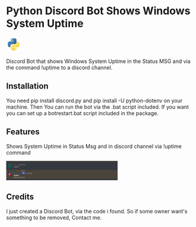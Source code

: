 # Python Discord Bot Shows Windows System Uptime 
<p align="left"> <a href="https://www.python.org" target="_blank" rel="noreferrer"> <img src="https://raw.githubusercontent.com/devicons/devicon/master/icons/python/python-original.svg" alt="python" width="40" height="40"/> </a> </p>
Discord Bot that shows Windows System Uptime in the Status MSG and via the command !uptime to a discord channel.

**Installation**
------------------
You need pip install discord.py and pip install -U python-dotenv on your machine. Then You can run the bot via the .bat script included. If you want you can set up a botrestart.bat script included in the package.

**Features**
------------------
Shows System Uptime in Status Msg and in discord channel via !uptime command

<img
  src="https://github.com/PacoSLO/python-discordbot-server-uptime/blob/main/uptime.PNG"
  alt="Alt text"
  title="Discord Uptime"
  style="display: inline-block; margin: 0 auto; max-width: 300px">

**Credits**
------------------
I just created a Discord Bot, via the code i found.  So if some owner want's something to be removed, Contact me.
